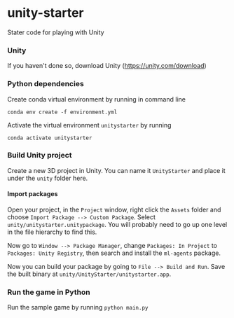 # unity-starter
Stater code for playing with Unity

### Unity
If you haven't done so, download Unity (https://unity.com/download)


### Python dependencies
Create conda virtual environment by running in command line

```conda env create -f environment.yml```

Activate the virtual environment `unitystarter` by running

```conda activate unitystarter```

### Build Unity project
Create a new 3D project in Unity. You can name it `UnityStarter` and place it under the `unity` folder here.

#### Import packages
Open your project, in the `Project` window, 
right click the `Assets` folder and 
choose `Import Package --> Custom Package`. Select `unity/unitystarter.unitypackage`. You will probably need to go up one level in the file hierarchy to find this.

Now go to `Window --> Package Manager`, 
change `Packages: In Project` to `Packages: Unity Registry`, then search and install the `ml-agents` package.

Now you can build your package by going to `File --> Build and Run`. Save the built binary at 
`unity/UnityStarter/unitystarter.app`.

### Run the game in Python
Run the sample game by running ``python main.py``
